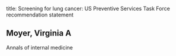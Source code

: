 title: Screening for lung cancer: US Preventive Services Task Force recommendation statement

## Moyer, Virginia A
Annals of internal medicine

